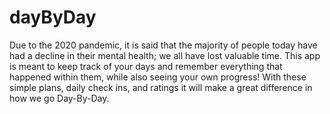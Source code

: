 # dayByDay
Due to the 2020 pandemic, it is said that the majority of people today have had a decline in their mental health; we all have lost valuable time. This app is meant to keep track of your days and remember everything that happened within them, while also seeing your own progress! With these simple plans, daily check ins, and ratings it will make a great difference in how we go Day-By-Day. 
